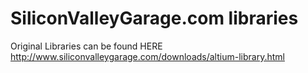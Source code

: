 # SiliconValleyGarage.com libraries

Original Libraries can be found HERE http://www.siliconvalleygarage.com/downloads/altium-library.html


